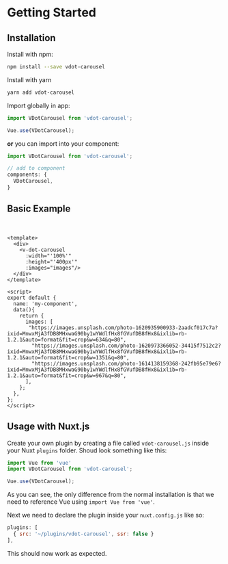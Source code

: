 # Getting Started

## Installation

Install with npm:

```bash
npm install --save vdot-carousel
```

Install with yarn
```bash
yarn add vdot-carousel
```


Import globally in app:

```javascript
import VDotCarousel from 'vdot-carousel';

Vue.use(VDotCarousel);
```

**or** you can import into your component:
```js
import VDotCarousel from 'vdot-carousel';

// add to component
components: {
  VDotCarousel,
}
```


## Basic Example

<br/>

<basic-carousel />

```vue
<template>
  <div>
    <v-dot-carousel
      :width="'100%'"
      :height="'400px'"
      :images="images"/>
  </div>
</template>

<script>
export default {
  name: 'my-component',
  data(){
    return {
      images: [
       "https://images.unsplash.com/photo-1620935900933-2aadcf017c7a?ixid=MnwxMjA3fDB8MHxwaG90by1wYWdlfHx8fGVufDB8fHx8&ixlib=rb-1.2.1&auto=format&fit=crop&w=634&q=80",
        "https://images.unsplash.com/photo-1620973366052-34415f7512c2?ixid=MnwxMjA3fDB8MHxwaG90by1wYWdlfHx8fGVufDB8fHx8&ixlib=rb-1.2.1&auto=format&fit=crop&w=1351&q=80",
        "https://images.unsplash.com/photo-1614138159368-242fb95e79e6?ixid=MnwxMjA3fDB8MHxwaG90by1wYWdlfHx8fGVufDB8fHx8&ixlib=rb-1.2.1&auto=format&fit=crop&w=967&q=80",
      ],
    };
  },
};
</script>
```

## Usage with Nuxt.js

Create your own plugin by creating a file called `vdot-carousel.js` inside your Nuxt `plugins` folder. Shoud look something like this:

```js
import Vue from 'vue'
import VDotCarousel from 'vdot-carousel';

Vue.use(VDotCarousel);
```

As you can see, the only difference from the normal installation is that we need to reference Vue using `import Vue from 'vue'`.

Next we need to declare the plugin inside your `nuxt.config.js` like so:

```js
plugins: [
  { src: '~/plugins/vdot-carousel', ssr: false }
],
```

This should now work as expected.